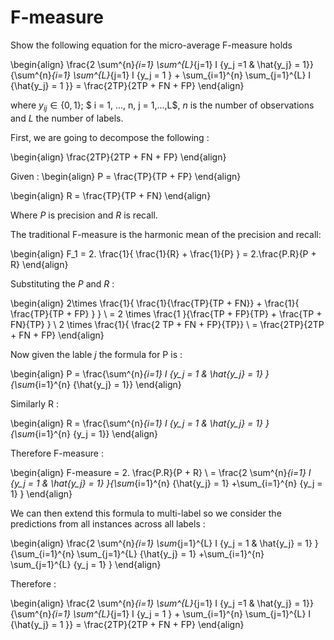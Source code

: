 # F-measure


Show the following equation for the micro-average F-measure holds 


\begin{align}
	\frac{2 \sum^{n}_{i=1} \sum^{L}_{j=1} I \{y_j =1 \& \hat{y_j} = 1\}}{\sum^{n}_{i=1} \sum^{L}_{j=1} I \{y_j = 1 \} + \sum_{i=1}^{n} \sum_{j=1}^{L} I \{\hat{y_j} = 1 \}}
	= \frac{2TP}{2TP + FN + FP}
\end{align}

where $y_{ij} \in \{0,1\}$; $ i = 1, ..., n, j = 1,...,L$, $n$ is the number of observations and $L$ the number of labels.

First, we are going to decompose the following :

\begin{align}
\frac{2TP}{2TP + FN + FP}
\end{align}

Given :
\begin{align}
P = \frac{TP}{TP + FP}
\end{align}

\begin{align}
R = \frac{TP}{TP + FN}
\end{align}

Where $P$ is precision and $R$ is recall.

The traditional F-measure is the harmonic mean of the precision and recall:

\begin{align}
F_1 = 2. \frac{1}{ \frac{1}{R} + \frac{1}{P}  } = 2.\frac{P.R}{P + R} 
\end{align} 

Substituting the $P$ and $R$ :

\begin{align}
2\times \frac{1}{ \frac{1}{\frac{TP}{TP + FN}} + \frac{1}{  \frac{TP}{TP + FP}    }  } \\
= 2 \times \frac{1 }{\frac{TP + FP}{TP} + \frac{TP + FN}{TP} } \\
 2 \times \frac{1}{   \frac{2 TP + FN + FP}{TP}} \\
 = \frac{2TP}{2TP + FN + FP}
\end{align} 


Now given the lable $j$ the formula for P is :

\begin{align}
P = \frac{\sum^{n}_{i=1} I \{y_j = 1 \& \hat{y_j} = 1\}    }{\sum_{i=1}^{n} \{\hat{y_j} = 1\}}
\end{align} 


Similarly R :

\begin{align}
R = \frac{\sum^{n}_{i=1} I \{y_j = 1 \& \hat{y_j} = 1\}    }{\sum_{i=1}^{n} \{y_j = 1\}}
\end{align} 

Therefore F-measure :

\begin{align}
F-measure = 2. \frac{P.R}{P + R} \\
= \frac{2 \sum^{n}_{i=1} I \{y_j = 1 \& \hat{y_j} = 1\} }{\sum_{i=1}^{n} \{\hat{y_j} = 1\} +\sum_{i=1}^{n} \{y_j = 1\} }
\end{align} 

We can then extend this formula to multi-label so we consider the predictions from all instances across all labels :

\begin{align}
 \frac{2   \sum^{n}_{i=1} \sum_{j=1}^{L} I \{y_j = 1 \& \hat{y_j} = 1\} }{\sum_{i=1}^{n} \sum_{j=1}^{L} \{\hat{y_j} = 1\} +\sum_{i=1}^{n} \sum_{j=1}^{L} \{y_j = 1\} }
\end{align} 

Therefore :

\begin{align}
\frac{2 \sum^{n}_{i=1} \sum^{L}_{j=1} I \{y_j =1 \& \hat{y_j} = 1\}}{\sum^{n}_{i=1} \sum^{L}_{j=1} I \{y_j = 1 \} + \sum_{i=1}^{n} \sum_{j=1}^{L} I \{\hat{y_j} = 1 \}}
= \frac{2TP}{2TP + FN + FP}
\end{align}
